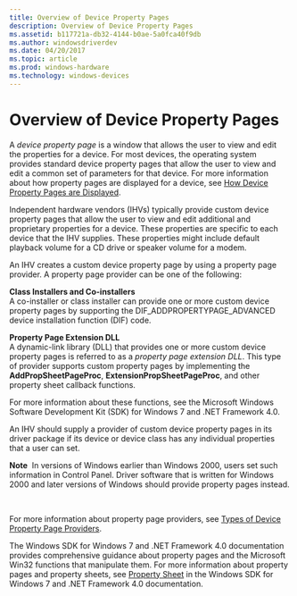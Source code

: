 ```yaml
---
title: Overview of Device Property Pages
description: Overview of Device Property Pages
ms.assetid: b117721a-db32-4144-b0ae-5a0fca40f9db
ms.author: windowsdriverdev
ms.date: 04/20/2017
ms.topic: article
ms.prod: windows-hardware
ms.technology: windows-devices
---
```


# Overview of Device Property Pages


A *device property page* is a window that allows the user to view and edit the properties for a device. For most devices, the operating system provides standard device property pages that allow the user to view and edit a common set of parameters for that device. For more information about how property pages are displayed for a device, see [How Device Property Pages are Displayed](how-device-property-pages-are-displayed.md).

Independent hardware vendors (IHVs) typically provide custom device property pages that allow the user to view and edit additional and proprietary properties for a device. These properties are specific to each device that the IHV supplies. These properties might include default playback volume for a CD drive or speaker volume for a modem.

An IHV creates a custom device property page by using a property page provider. A property page provider can be one of the following:

<a href="" id="class-installers-and-co-installers"></a>**Class Installers and Co-installers**  
A co-installer or class installer can provide one or more custom device property pages by supporting the DIF\_ADDPROPERTYPAGE\_ADVANCED device installation function (DIF) code.

<a href="" id="property-page-extension-dll"></a>**Property Page Extension DLL**  
A dynamic-link library (DLL) that provides one or more custom device property pages is referred to as a *property page extension DLL*. This type of provider supports custom property pages by implementing the **AddPropSheetPageProc**, **ExtensionPropSheetPageProc**, and other property sheet callback functions.

For more information about these functions, see the Microsoft Windows Software Development Kit (SDK) for Windows 7 and .NET Framework 4.0.

An IHV should supply a provider of custom device property pages in its driver package if its device or device class has any individual properties that a user can set.

**Note**  In versions of Windows earlier than Windows 2000, users set such information in Control Panel. Driver software that is written for Windows 2000 and later versions of Windows should provide property pages instead.

 

For more information about property page providers, see [Types of Device Property Page Providers](types-of-device-property-page-providers.md).

The Windows SDK for Windows 7 and .NET Framework 4.0 documentation provides comprehensive guidance about property pages and the Microsoft Win32 functions that manipulate them. For more information about property pages and property sheets, see [Property Sheet](http://go.microsoft.com/fwlink/p/?linkid=180781) in the Windows SDK for Windows 7 and .NET Framework 4.0 documentation.

 

 





